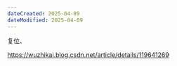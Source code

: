 ```yaml
---
dateCreated: 2025-04-09
dateModified: 2025-04-09
---
```

复位、

https://wuzhikai.blog.csdn.net/article/details/119641269
